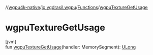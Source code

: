 //[wgpu4k-native](../../../index.md)/[io.ygdrasil.wgpu](../index.md)/[Functions](index.md)/[wgpuTextureGetUsage](wgpu-texture-get-usage.md)

# wgpuTextureGetUsage

[jvm]\
fun [wgpuTextureGetUsage](wgpu-texture-get-usage.md)(handler: MemorySegment): [ULong](https://kotlinlang.org/api/core/kotlin-stdlib/kotlin/-u-long/index.html)